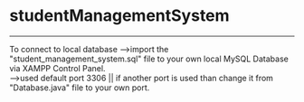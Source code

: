 # studentManagementSystem
**************************************************************
To connect to local database -->import the "student_management_system.sql" file to your own local MySQL Database via XAMPP Control Panel.<br>
-->used default port 3306  || if another port is used than change it from "Database.java" file to your own port.
